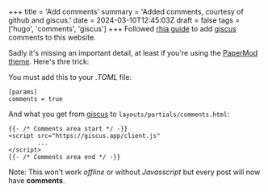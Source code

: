 +++
title = 'Add comments'
summary = 'Added comments, courtesy of github and giscus.'
date = 2024-03-10T12:45:03Z
draft = false
tags = ['hugo', 'comments', 'giscus']
+++
Followed [rhia guide](https://blog.mrhaydendp.com/posts/adding-giscus-to-hugo-site/) to add [giscus](https://giscus.app/) comments to this website.

Sadly it's missing an important detail, at least if you're using the [PaperMod theme](https://themes.gohugo.io/themes/hugo-papermod/). Here's thre trick:

You must add this to your *.TOML* file:
```
[params]
comments = true
```

And what you get from [giscus](https://giscus.app/) to `layouts/partials/comments.html`:

```
{{- /* Comments area start */ -}}
<script src="https://giscus.app/client.js"
        ...
</script>
{{- /* Comments area end */ -}}
```

Note: This won't work *offline* or without *Javasscript* but every post will now have **comments**.
